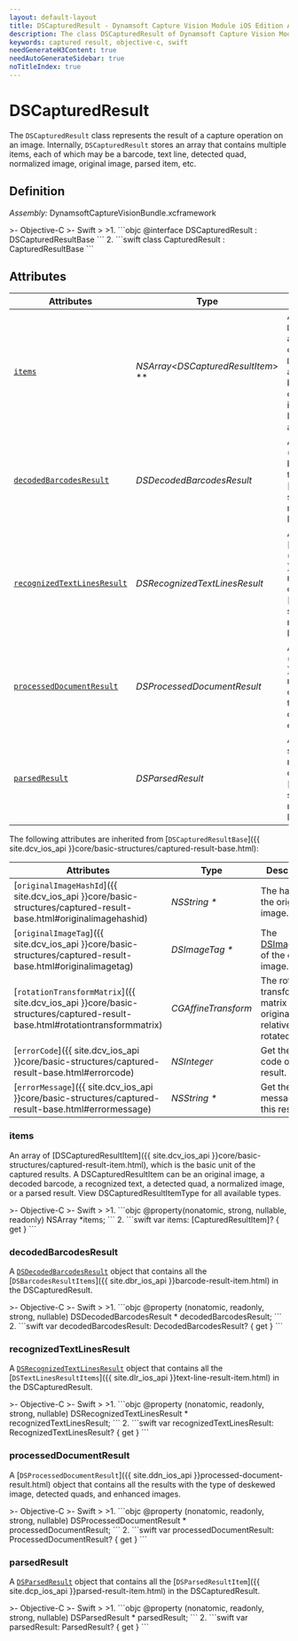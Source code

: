```yaml
---
layout: default-layout
title: DSCapturedResult - Dynamsoft Capture Vision Module iOS Edition API Reference
description: The class DSCapturedResult of Dynamsoft Capture Vision Module represents the result of a capture operation on an image, which contains multiple items such as barcode, text line, detected quad, normalized image, original image, parsed item, etc.
keywords: captured result, objective-c, swift
needGenerateH3Content: true
needAutoGenerateSidebar: true
noTitleIndex: true
---
```


# DSCapturedResult

The `DSCapturedResult` class represents the result of a capture operation on an image. Internally, `DSCapturedResult` stores an array that contains multiple items, each of which may be a barcode, text line, detected quad, normalized image, original image, parsed item, etc.

## Definition

*Assembly:* DynamsoftCaptureVisionBundle.xcframework

<div class="sample-code-prefix"></div>
>- Objective-C
>- Swift
>
>1. 
```objc
@interface DSCapturedResult : DSCapturedResultBase
```
2. 
```swift
class CapturedResult : CapturedResultBase
```

## Attributes

| Attributes | Type | Description |
| ---------- | ---- | ----------- |
| [`items`](#items) | *NSArray<DSCapturedResultItem*> \** | An array of `DSCapturedResultItems`, which are the basic item of the captured results. A `DSCapturedResultItem` can be an original image, a decoded barcode, a recognized text, a detected quad, a normalized image or a parsed result. View DSCapturedResultItemType for all available types. |
| [`decodedBarcodesResult`](#decodedbarcodesresult) | *DSDecodedBarcodesResult* | A [`DSDecodedBarcodesResult`]({{ site.dbr_ios_api }}decoded-barcodes-result.html) object that contains all the [`DSBarcodeResultItems`]({{ site.dbr_ios_api }}barcode-result-item.html) in the DSCapturedResult. |
| [`recognizedTextLinesResult`](#recognizedtextlinesresult) | *DSRecognizedTextLinesResult* | A [`DSRecognizedTextLinesResult`]({{ site.dlr_ios_api }}recognized-text-lines-result.html) object that contains all the [`DSTextLineResultItems`]({{ site.dlr_ios_api }}text-line-result-item.html) in the DSCapturedResult. |
| [`processedDocumentResult`](#processeddocumentresult) | *DSProcessedDocumentResult* | A [`DSProcessedDocumentResult`]({{ site.ddn_ios_api }}processed-document-result.html) object that contains all the results with the type of deskewed image, detected quads, and enhanced images. |
| [`parsedResult`](#parsedresult) | *DSParsedResult* | A [`DSParsedResult`]({{ site.dcp_ios_api }}parsed-result.html) object that contains all the [`DSParsedResultItem`]({{ site.dcp_ios_api }}parsed-result-item.html) in the DSCapturedResult. |

The following attributes are inherited from [`DSCapturedResultBase`]({{ site.dcv_ios_api }}core/basic-structures/captured-result-base.html):

| Attributes | Type | Description |
| ---------- | ---- | ----------- |
| [`originalImageHashId`]({{ site.dcv_ios_api }}core/basic-structures/captured-result-base.html#originalimagehashid) | *NSString \** | The hash id of the original image. |
| [`originalImageTag`]({{ site.dcv_ios_api }}core/basic-structures/captured-result-base.html#originalimagetag) | *DSImageTag \** | The [DSImageTag](image-tag.md) of the original image. |
| [`rotationTransformMatrix`]({{ site.dcv_ios_api }}core/basic-structures/captured-result-base.html#rotationtransformmatrix) | *CGAffineTransform* | The rotation transformation matrix of the original image relative to the rotated image. |
| [`errorCode`]({{ site.dcv_ios_api }}core/basic-structures/captured-result-base.html#errorcode) | *NSInteger* | Get the error code of this result. |
| [`errorMessage`]({{ site.dcv_ios_api }}core/basic-structures/captured-result-base.html#errormessage) | *NSString \** | Get the error message of this result. |

### items

An array of [DSCapturedResultItem]({{ site.dcv_ios_api }}core/basic-structures/captured-result-item.html), which is the basic unit of the captured results. A DSCapturedResultItem can be an original image, a decoded barcode, a recognized text, a detected quad, a normalized image, or a parsed result. View DSCapturedResultItemType for all available types.

<div class="sample-code-prefix"></div>
>- Objective-C
>- Swift
>
>1. 
```objc
@property(nonatomic, strong, nullable, readonly) NSArray<DSCapturedResultItem *> *items;
```
2. 
```swift
var items: [CapturedResultItem]? { get }
```

### decodedBarcodesResult

A [`DSDecodedBarcodesResult`]({{site.dbr_ios_api}}decoded-barcodes-result.html) object that contains all the [`DSBarcodesResultItems`]({{ site.dbr_ios_api }}barcode-result-item.html) in the DSCapturedResult.

<div class="sample-code-prefix"></div>
>- Objective-C
>- Swift
>
>1. 
```objc
@property (nonatomic, readonly, strong, nullable) DSDecodedBarcodesResult * decodedBarcodesResult;
```
2. 
```swift
var decodedBarcodesResult: DecodedBarcodesResult? { get }
```

### recognizedTextLinesResult

A [`DSRecognizedTextLinesResult`]({{site.dlr_ios_api}}recognized-text-lines-result.html) object that contains all the [`DSTextLinesResultItems`]({{ site.dlr_ios_api }}text-line-result-item.html) in the DSCapturedResult.

<div class="sample-code-prefix"></div>
>- Objective-C
>- Swift
>
>1. 
```objc
@property (nonatomic, readonly, strong, nullable) DSRecognizedTextLinesResult * recognizedTextLinesResult;
```
2. 
```swift
var recognizedTextLinesResult: RecognizedTextLinesResult? { get }
```

### processedDocumentResult

A [`DSProcessedDocumentResult`]({{ site.ddn_ios_api }}processed-document-result.html) object that contains all the results with the type of deskewed image, detected quads, and enhanced images.

<div class="sample-code-prefix"></div>
>- Objective-C
>- Swift
>
>1. 
```objc
@property (nonatomic, readonly, strong, nullable) DSProcessedDocumentResult * processedDocumentResult;
```
2. 
```swift
var processedDocumentResult: ProcessedDocumentResult? { get }
```

### parsedResult

A [`DSParsedResult`]({{site.dcp_ios_api}}parsed-result.html) object that contains all the [`DSParsedResultItem`]({{ site.dcp_ios_api }}parsed-result-item.html) in the DSCapturedResult.

<div class="sample-code-prefix"></div>
>- Objective-C
>- Swift
>
>1. 
```objc
@property (nonatomic, readonly, strong, nullable) DSParsedResult * parsedResult;
```
2. 
```swift
var parsedResult: ParsedResult? { get }
```
